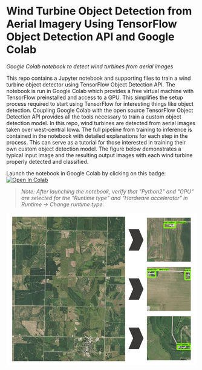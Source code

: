 # Wind Turbine Object Detection from Aerial Imagery Using TensorFlow Object Detection API and Google Colab
*Google Colab notebook to detect wind turbines from aerial images*

This repo contains a Jupyter notebook and supporting files to train a wind turbine object detector using TensorFlow Object Detection API. The notebook is run in Google Colab which provides a free virtual machine with TensorFlow preinstalled and access to a GPU. This simplifies the setup process required to start using TensorFlow for interesting things like object detection. Coupling Google Colab with the open source TensorFlow Object Detection API provides all the tools necessary to train a custom object detection model. In this repo, wind turbines are detected from aerial images taken over west-central Iowa. The full pipeline from training to inference is contained in the notebook with detailed explanations for each step in the process. This can serve as a tutorial for those interested in training their own custom object detection model. The figure below demonstrates a typical input image and the resulting output images with each wind turbine properly detected and classified.

Launch the notebook in Google Colab by clicking on this badge: [![Open In Colab](https://colab.research.google.com/assets/colab-badge.svg)](https://colab.research.google.com/github/lbborkowski/wind-turbine-detector/blob/master/WindTurbineDetector.ipynb)
> *Note: After launching the notebook, verify that "Python2" and "GPU" are selected for the "Runtime type" and "Hardware accelerator" in Runtime -> Change runtime type.*

![](WindTurbineDetectorFigure_5.png)
